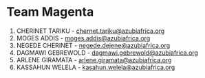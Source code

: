 # Team Magenta

1) CHERINET TARIKU - chernet.tariku@azubiafrica.org   
2) MOGES ADDIS - moges.addis@azubiafrica.org
3) NEGEDE CHERINET - negede.dejene@azubiafrica.org
4) DAGMAWI GEBREWOLD - dagmawi.gebrewold@azubiafrica.org
5) ARLENE GIRAMATA - arlene.giramata@azubiafrica.org
6) KASSAHUN WELELA - kasahun.welela@azubiafrica.org
